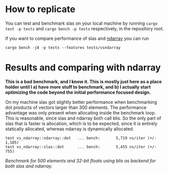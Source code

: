 # How to replicate
You can test and benchmark slas on your local machine by running
`cargo test -p tests` and `cargo bench -p tests`
respectively, in the repository root.

If you want to compare performance of slas and [ndarray](https://lib.rs/ndarray) you can run 

`cargo bench -j8 -p tests --features tests/vsndarray`


# Results and comparing with ndarray
**This is a bad benchmark, and I know it. This is mostly just here as a place holder until I a) have more stuff to benchmark, and b) I actually start optimizing the code beyond the initial performance focused design.**

On my machine slas got slightly better performance when benchmarking dot products of vectors larger than 300 elements.
The performance advantage was only present when allocating inside the benchmark loop.
This is reasonable, since slas and ndarray both call blis. So the only part of slas that is faster is allocation, which is to be expected, since it is entirely statically allocated, whereas ndarray is dynamically allocated.

``` text
test vs_ndarray::ndarray::dot   ... bench:       5,719 ns/iter (+/- 1,185)
test vs_ndarray::slas::dot      ... bench:       5,455 ns/iter (+/- 755)
```
*Benchmark for 500 elements and 32-bit floats using blis as backend for both slas and ndarray.*


